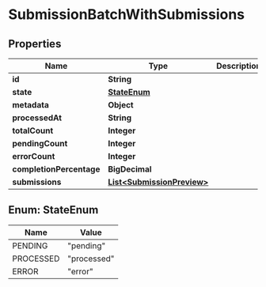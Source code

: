 

# SubmissionBatchWithSubmissions


## Properties

| Name | Type | Description | Notes |
|------------ | ------------- | ------------- | -------------|
|**id** | **String** |  |  |
|**state** | [**StateEnum**](#StateEnum) |  |  |
|**metadata** | **Object** |  |  |
|**processedAt** | **String** |  |  |
|**totalCount** | **Integer** |  |  |
|**pendingCount** | **Integer** |  |  |
|**errorCount** | **Integer** |  |  |
|**completionPercentage** | **BigDecimal** |  |  |
|**submissions** | [**List&lt;SubmissionPreview&gt;**](SubmissionPreview.md) |  |  [optional] |



## Enum: StateEnum

| Name | Value |
|---- | -----|
| PENDING | &quot;pending&quot; |
| PROCESSED | &quot;processed&quot; |
| ERROR | &quot;error&quot; |



